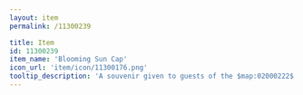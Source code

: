```yaml
---
layout: item
permalink: /11300239

title: Item
id: 11300239
item_name: 'Blooming Sun Cap'
icon_url: 'item/icon/11300176.png'
tooltip_description: 'A souvenir given to guests of the $map:02000222$. Versatile enough to wear just about anywhere, from sandy beaches to the edge of a volcano.'
---
```

